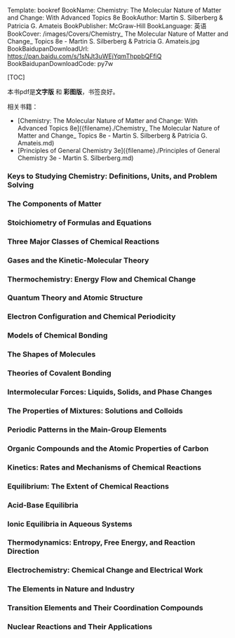 Template: bookref
BookName: Chemistry: The Molecular Nature of Matter and Change: With Advanced Topics 8e
BookAuthor: Martin S. Silberberg & Patricia G. Amateis
BookPublisher: McGraw-Hill
BookLanguage: 英语
BookCover: /images/Covers/Chemistry_ The Molecular Nature of Matter and Change_ Topics 8e - Martin S. Silberberg & Patricia G. Amateis.jpg
BookBaidupanDownloadUrl: https://pan.baidu.com/s/1sNJt3uWEjYqmThppbQFfiQ 
BookBaidupanDownloadCode: py7w

[TOC]

本书pdf是**文字版** 和 **彩图版**，书签良好。

相关书籍：

- [Chemistry: The Molecular Nature of Matter and Change: With Advanced Topics 8e]({filename}./Chemistry_ The Molecular Nature of Matter and Change_ Topics 8e - Martin S. Silberberg & Patricia G. Amateis.md)
- [Principles of General Chemistry 3e]({filename}./Principles of General Chemistry 3e - Martin S. Silberberg.md)


### Keys to Studying Chemistry: Definitions, Units, and Problem Solving

### The Components of Matter

### Stoichiometry of Formulas and Equations

### Three Major Classes of Chemical Reactions

### Gases and the Kinetic-Molecular Theory

### Thermochemistry: Energy Flow and Chemical Change

### Quantum Theory and Atomic Structure

### Electron Configuration and Chemical Periodicity

### Models of Chemical Bonding

### The Shapes of Molecules

### Theories of Covalent Bonding

### Intermolecular Forces: Liquids, Solids, and Phase Changes 

### The Properties of Mixtures: Solutions and Colloids 

### Periodic Patterns in the Main-Group Elements 

### Organic Compounds and the Atomic Properties of Carbon 

### Kinetics: Rates and Mechanisms of Chemical Reactions 

### Equilibrium: The Extent of Chemical Reactions 

### Acid-Base Equilibria 

### Ionic Equilibria in Aqueous Systems 

### Thermodynamics: Entropy, Free Energy, and Reaction Direction 

### Electrochemistry: Chemical Change and Electrical Work 

### The Elements in Nature and Industry 

### Transition Elements and Their Coordination Compounds

### Nuclear Reactions and Their Applications 
